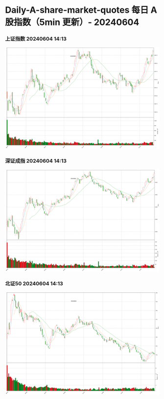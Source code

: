
# Daily-A-share-market-quotes 每日 A 股指数（5min 更新）- 20240604

### 上证指数 20240604 14:13
![](./fig/2024/6/20240604-sh000001.png)

### 深证成指 20240604 14:13
![](./fig/2024/6/20240604-sz399001.png)

### 北证50 20240604 14:13
![](./fig/2024/6/20240604-bj899050.png)
